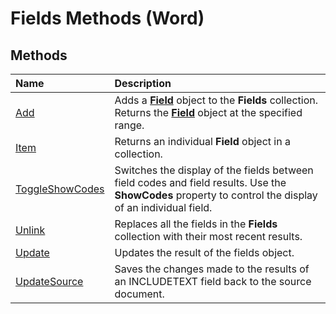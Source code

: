 
# Fields Methods (Word)

## Methods



|**Name**|**Description**|
|:-----|:-----|
|[Add](e4633cf9-394c-5af1-1a3f-02e3387ae8a1.md)|Adds a  **[Field](75139aa4-89f4-2ffb-b964-8dc805b9a32b.md)** object to the **Fields** collection. Returns the **[Field](75139aa4-89f4-2ffb-b964-8dc805b9a32b.md)** object at the specified range.|
|[Item](4758db1b-7eca-87c3-0765-fc05922f1623.md)|Returns an individual  **Field** object in a collection.|
|[ToggleShowCodes](71f5aabf-7570-3594-d97c-de9cfcee0650.md)|Switches the display of the fields between field codes and field results. Use the  **ShowCodes** property to control the display of an individual field.|
|[Unlink](18b72e38-8a03-90fc-76f0-2f4e9d768dd9.md)|Replaces all the fields in the  **Fields** collection with their most recent results.|
|[Update](55aaae86-015f-fc4f-ff7c-42fddad05c27.md)|Updates the result of the fields object.|
|[UpdateSource](497229e6-b41c-e8a2-4a6a-8034eba2296b.md)|Saves the changes made to the results of an INCLUDETEXT field back to the source document.|
